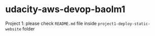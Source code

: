 # udacity-aws-devop-baolm1

Project 1: please check ```README.md``` file inside ```project1-deploy-static-website``` folder
